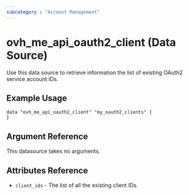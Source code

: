 ```yaml
---
subcategory : "Account Management"
---
```


# ovh_me_api_oauth2_client (Data Source)

Use this data source to retrieve information the list of existing OAuth2 service account IDs.

## Example Usage

```hcl
data "ovh_me_api_oauth2_client" "my_oauth2_clients" {
}
```

## Argument Reference

This datasource takes no arguments.

## Attributes Reference

* `client_ids` - The list of all the existing client IDs.
